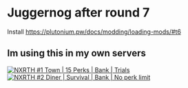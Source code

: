# Juggernog after round 7


Install
https://plutonium.pw/docs/modding/loading-mods/#t6

Im using this in my own servers
---------------------------------
[![NXRTH #1 Town | 15 Perks | Bank | Trials](https://b.getserve.rs/v1/EJRErsu03u)](https://getserve.rs/s/EJRErsu03u)
[![NXRTH #2 Diner | Survival | Bank | No perk limit](https://b.getserve.rs/v1/EPmqcbL1K8)](https://getserve.rs/s/EPmqcbL1K8)
